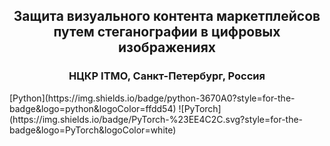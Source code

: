 <h2 align="center">Защита визуального контента маркетплейсов путем стеганографии в цифровых изображениях</h2>
<h3 align="center">НЦКР ITMO, Санкт-Петербург, Россия</h3>
[Python](https://img.shields.io/badge/python-3670A0?style=for-the-badge&logo=python&logoColor=ffdd54)
![PyTorch](https://img.shields.io/badge/PyTorch-%23EE4C2C.svg?style=for-the-badge&logo=PyTorch&logoColor=white)
